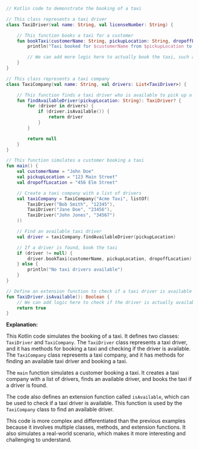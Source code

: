 ```kotlin
// Kotlin code to demonstrate the booking of a taxi

// This class represents a taxi driver
class TaxiDriver(val name: String, val licenseNumber: String) {

    // This function books a taxi for a customer
    fun bookTaxi(customerName: String, pickupLocation: String, dropoffLocation: String) {
        println("Taxi booked for $customerName from $pickupLocation to $dropoffLocation")

        // We can add more logic here to actually book the taxi, such as sending a notification to the driver's app
    }
}

// This class represents a taxi company
class TaxiCompany(val name: String, val drivers: List<TaxiDriver>) {

    // This function finds a taxi driver who is available to pick up a customer
    fun findAvailableDriver(pickupLocation: String): TaxiDriver? {
        for (driver in drivers) {
            if (driver.isAvailable()) {
                return driver
            }
        }

        return null
    }
}

// This function simulates a customer booking a taxi
fun main() {
    val customerName = "John Doe"
    val pickupLocation = "123 Main Street"
    val dropoffLocation = "456 Elm Street"

    // Create a taxi company with a list of drivers
    val taxiCompany = TaxiCompany("Acme Taxi", listOf(
        TaxiDriver("Bob Smith", "12345"),
        TaxiDriver("Jane Doe", "23456"),
        TaxiDriver("John Jones", "34567")
    ))

    // Find an available taxi driver
    val driver = taxiCompany.findAvailableDriver(pickupLocation)

    // If a driver is found, book the taxi
    if (driver != null) {
        driver.bookTaxi(customerName, pickupLocation, dropoffLocation)
    } else {
        println("No taxi drivers available")
    }
}

// Define an extension function to check if a taxi driver is available
fun TaxiDriver.isAvailable(): Boolean {
    // We can add logic here to check if the driver is actually available, such as checking their current location and schedule
    return true
}
```

**Explanation:**

This Kotlin code simulates the booking of a taxi. It defines two classes: `TaxiDriver` and `TaxiCompany`. The `TaxiDriver` class represents a taxi driver, and it has methods for booking a taxi and checking if the driver is available. The `TaxiCompany` class represents a taxi company, and it has methods for finding an available taxi driver and booking a taxi.

The `main` function simulates a customer booking a taxi. It creates a taxi company with a list of drivers, finds an available driver, and books the taxi if a driver is found.

The code also defines an extension function called `isAvailable`, which can be used to check if a taxi driver is available. This function is used by the `TaxiCompany` class to find an available driver.

This code is more complex and differentiated than the previous examples because it involves multiple classes, methods, and extension functions. It also simulates a real-world scenario, which makes it more interesting and challenging to understand.